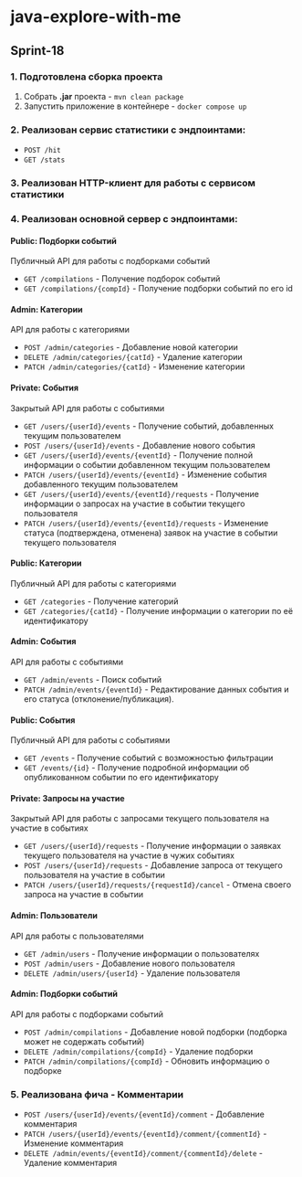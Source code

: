 # java-explore-with-me

## Sprint-18

### 1. Подготовлена сборка проекта
1. Собрать **.jar** проекта - `mvn clean package`
2. Запустить приложение в контейнере - `docker compose up`

### 2. Реализован сервис статистики c эндпоинтами:

- `POST /hit`
- `GET /stats`

### 3. Реализован HTTP-клиент для работы с сервисом статистики

### 4. Реализован основной сервер с эндпоинтами:

#### Public: Подборки событий
Публичный API для работы с подборками событий
- `GET /compilations` - Получение подборок событий
- `GET /compilations/{compId}` - Получение подборки событий по его id

#### Admin: Категории
API для работы с категориями
- `POST /admin/categories` - Добавление новой категории
- `DELETE /admin/categories/{catId}` - Удаление категории
- `PATCH /admin/categories/{catId}` - Изменение категории

#### Private: События
Закрытый API для работы с событиями
- `GET /users/{userId}/events` - Получение событий, добавленных текущим пользователем
- `POST /users/{userId}/events` - Добавление нового события
- `GET /users/{userId}/events/{eventId}` - Получение полной информации о событии добавленном текущим пользователем
- `PATCH /users/{userId}/events/{eventId}` - Изменение события добавленного текущим пользователем
- `GET /users/{userId}/events/{eventId}/requests` - Получение информации о запросах на участие в событии текущего пользователя
- `PATCH /users/{userId}/events/{eventId}/requests` - Изменение статуса (подтверждена, отменена) заявок на участие в событии текущего пользователя

#### Public: Категории
Публичный API для работы с категориями
- `GET /categories` - Получение категорий
- `GET /categories/{catId}` - Получение информации о категории по её идентификатору

#### Admin: События
API для работы с событиями
- `GET /admin/events` - Поиск событий
- `PATCH /admin/events/{eventId}` - Редактирование данных события и его статуса (отклонение/публикация).

#### Public: События
Публичный API для работы с событиями
- `GET /events` - Получение событий с возможностью фильтрации
- `GET /events/{id}` - Получение подробной информации об опубликованном событии по его идентификатору

#### Private: Запросы на участие
Закрытый API для работы с запросами текущего пользователя на участие в событиях
- `GET /users/{userId}/requests` - Получение информации о заявках текущего пользователя на участие в чужих событиях
- `POST /users/{userId}/requests` - Добавление запроса от текущего пользователя на участие в событии
- `PATCH /users/{userId}/requests/{requestId}/cancel` - Отмена своего запроса на участие в событии

#### Admin: Пользователи
API для работы с пользователями
- `GET /admin/users` - Получение информации о пользователях
- `POST /admin/users` - Добавление нового пользователя
- `DELETE /admin/users/{userId}` - Удаление пользователя

#### Admin: Подборки событий
API для работы с подборками событий
- `POST /admin/compilations` - Добавление новой подборки (подборка может не содержать событий)
- `DELETE /admin/compilations/{compId}` - Удаление подборки
- `PATCH /admin/compilations/{compId}` - Обновить информацию о подборке

### 5. Реализована фича - Комментарии
- `POST /users/{userId}/events/{eventId}/comment` - Добавление комментария
- `PATCH /users/{userId}/events/{eventId}/comment/{commentId}` - Изменение комментария
- `DELETE /admin/events/{eventId}/comment/{commentId}/delete` - Удаление комментария